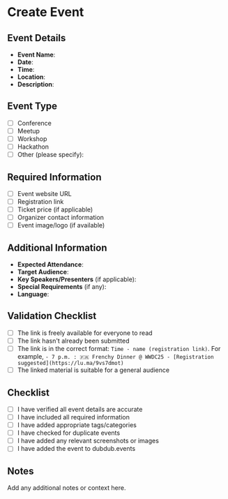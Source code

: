 # Create Event

## Event Details
- **Event Name**: 
- **Date**: 
- **Time**: 
- **Location**: 
- **Description**: 

## Event Type
- [ ] Conference
- [ ] Meetup
- [ ] Workshop
- [ ] Hackathon
- [ ] Other (please specify):

## Required Information
- [ ] Event website URL
- [ ] Registration link
- [ ] Ticket price (if applicable)
- [ ] Organizer contact information
- [ ] Event image/logo (if available)

## Additional Information
- **Expected Attendance**:
- **Target Audience**:
- **Key Speakers/Presenters** (if applicable):
- **Special Requirements** (if any):
- **Language**:

## Validation Checklist
- [ ] The link is freely available for everyone to read
- [ ] The link hasn't already been submitted
- [ ] The link is in the correct format: `Time - name (registration link)`. For example, `- 7 p.m. : 🇫🇷 Frenchy Dinner @ WWDC25 - [Registration suggested](https://lu.ma/9vs7dmot)`
- [ ] The linked material is suitable for a general audience

## Checklist
- [ ] I have verified all event details are accurate
- [ ] I have included all required information
- [ ] I have added appropriate tags/categories
- [ ] I have checked for duplicate events
- [ ] I have added any relevant screenshots or images
- [ ] I have added the event to dubdub.events

## Notes
Add any additional notes or context here. 